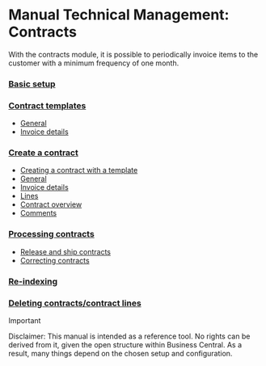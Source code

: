 # Manual Technical Management: Contracts
With the contracts module, it is possible to periodically invoice items to the customer with a minimum frequency of one month.

### [Basic setup](topics/basic-setup.md)
### [Contract templates](topics/contract-templates.md)
* [General](topics/contract-templates.md#general)
* [Invoice details](topics/contract-templates.md#invoice-details)
### [Create a contract](topics/create-a-contract.md)
* [Creating a contract with a template](topics/create-a-contract.md#creating-a-contract-with-a-template)
* [General](topics/create-a-contract.md#General)
* [Invoice details](topics/create-a-contract.md#Invoice-details)
* [Lines](topics/create-a-contract.md#Lines)
* [Contract overview](topics/create-a-contract.md#Contract-overview)
* [Comments](topics/create-a-contract.md#Comments)
### [Processing contracts](topics/processing-contracts.md)
* [Release and ship contracts](topics/processing-contracts.md#Release-and-ship-contracts)
* [Correcting contracts](topics/processing-contracts.md#correcting-contracts)
### [Re-indexing](topics/reindex.md)
### [Deleting contracts/contract lines](topics/deleting-contracts-contract-lines.md)

> [!IMPORTANT]
>Disclaimer: This manual is intended as a reference tool. No rights can be derived from it, given the open structure within Business Central. As a result, many things depend on the chosen setup and configuration.